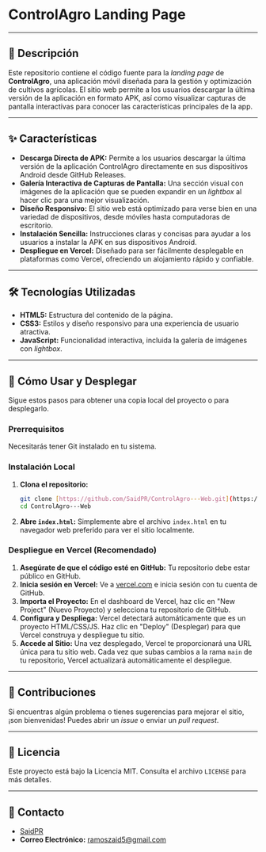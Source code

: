 # ControlAgro Landing Page

---

## 📄 Descripción

Este repositorio contiene el código fuente para la *landing page* de **ControlAgro**, una aplicación móvil diseñada para la gestión y optimización de cultivos agrícolas. El sitio web permite a los usuarios descargar la última versión de la aplicación en formato APK, así como visualizar capturas de pantalla interactivas para conocer las características principales de la app.

---

## ✨ Características

* **Descarga Directa de APK:** Permite a los usuarios descargar la última versión de la aplicación ControlAgro directamente en sus dispositivos Android desde GitHub Releases.
* **Galería Interactiva de Capturas de Pantalla:** Una sección visual con imágenes de la aplicación que se pueden expandir en un *lightbox* al hacer clic para una mejor visualización.
* **Diseño Responsivo:** El sitio web está optimizado para verse bien en una variedad de dispositivos, desde móviles hasta computadoras de escritorio.
* **Instalación Sencilla:** Instrucciones claras y concisas para ayudar a los usuarios a instalar la APK en sus dispositivos Android.
* **Despliegue en Vercel:** Diseñado para ser fácilmente desplegable en plataformas como Vercel, ofreciendo un alojamiento rápido y confiable.

---

## 🛠️ Tecnologías Utilizadas

* **HTML5:** Estructura del contenido de la página.
* **CSS3:** Estilos y diseño responsivo para una experiencia de usuario atractiva.
* **JavaScript:** Funcionalidad interactiva, incluida la galería de imágenes con *lightbox*.

---

## 🚀 Cómo Usar y Desplegar

Sigue estos pasos para obtener una copia local del proyecto o para desplegarlo.

### Prerrequisitos

Necesitarás tener Git instalado en tu sistema.

### Instalación Local

1.  **Clona el repositorio:**
    ```bash
    git clone [https://github.com/SaidPR/ControlAgro---Web.git](https://github.com/SaidPR/ControlAgro---Web.git)
    cd ControlAgro---Web
    ```
2.  **Abre `index.html`:** Simplemente abre el archivo `index.html` en tu navegador web preferido para ver el sitio localmente.

### Despliegue en Vercel (Recomendado)

1.  **Asegúrate de que el código esté en GitHub:** Tu repositorio debe estar público en GitHub.
2.  **Inicia sesión en Vercel:** Ve a [vercel.com](https://vercel.com/) e inicia sesión con tu cuenta de GitHub.
3.  **Importa el Proyecto:** En el dashboard de Vercel, haz clic en "New Project" (Nuevo Proyecto) y selecciona tu repositorio de GitHub.
4.  **Configura y Despliega:** Vercel detectará automáticamente que es un proyecto HTML/CSS/JS. Haz clic en "Deploy" (Desplegar) para que Vercel construya y despliegue tu sitio.
5.  **Accede al Sitio:** Una vez desplegado, Vercel te proporcionará una URL única para tu sitio web. Cada vez que subas cambios a la rama `main` de tu repositorio, Vercel actualizará automáticamente el despliegue.

---

## 🤝 Contribuciones

Si encuentras algún problema o tienes sugerencias para mejorar el sitio, ¡son bienvenidas! Puedes abrir un *issue* o enviar un *pull request*.

---

## 📝 Licencia

Este proyecto está bajo la Licencia MIT. Consulta el archivo `LICENSE` para más detalles.

---

## 📧 Contacto

* [SaidPR](https://github.com/SaidPR)
* **Correo Electrónico:** ramoszaid5@gmail.com
